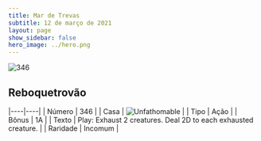 ```yaml
---
title: Mar de Trevas
subtitle: 12 de março de 2021
layout: page
show_sidebar: false
hero_image: ../hero.png
---
```


![346](https://cdn.keyforgegame.com/media/card_front/pt/496_346_GFMH3RV88WMH_pt.png)

## Reboquetrovão

|----|----|
| Número | 346 |
| Casa | ![Unfathomable](https://archonarcana.com/images/thumb/1/10/Unfathomable.png/22px-Unfathomable.png "Abissais") |
| Tipo | Ação |
| Bônus | 1A |
| Texto | Play: Exhaust 2 creatures. Deal 2D to each exhausted creature. |
| Raridade | Incomum |
